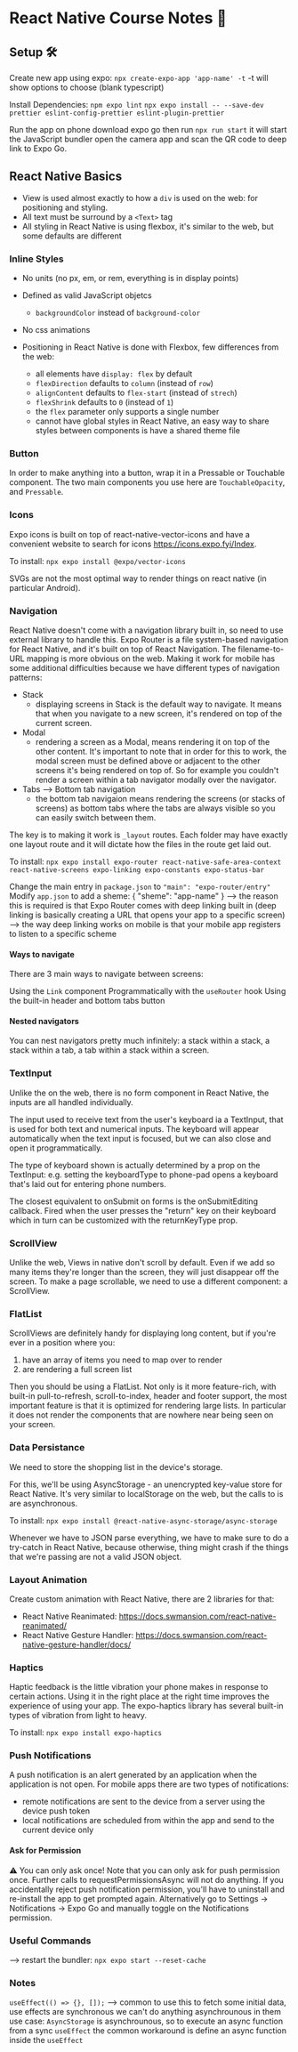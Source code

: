 # React Native Course Notes 📝

## Setup 🛠️

Create new app using expo:
`npx create-expo-app 'app-name' -t`
-t will show options to choose (blank typescript)

Install Dependencies:
`npm expo lint`
`npx expo install -- --save-dev prettier eslint-config-prettier eslint-plugin-prettier`

Run the app on phone
download expo go then run `npx run start` it will start the JavaScript bundler
open the camera app and scan the QR code to deep link to Expo Go.

## React Native Basics

- View is used almost exactly to how a `div` is used on the web: for positioning and styling.
- All text must be surround by a `<Text>` tag
- All styling in React Native is using flexbox, it's similar to the web, but some defaults are different

### Inline Styles

- No units (no px, em, or rem, everything is in display points)
- Defined as valid JavaScript objetcs
  - `backgroundColor` instead of `background-color`
- No css animations
- Positioning in React Native is done with Flexbox, few differences from the web:

  - all elements have `display: flex` by default
  - `flexDirection` defaults to `column` (instead of `row`)
  - `alignContent` defaults to `flex-start` (instead of `strech`)
  - `flexShrink` defaults to `0` (instead of `1`)
  - the `flex` parameter only supports a single number
  - cannot have global styles in React Native, an easy way to share styles between components is have a shared theme file

### Button

In order to make anything into a button, wrap it in a Pressable or Touchable component. The two main components you use here are `TouchableOpacity`, and `Pressable`.

### Icons

Expo icons is built on top of react-native-vector-icons and have a convenient website to search for icons https://icons.expo.fyi/Index.

To install: `npx expo install @expo/vector-icons`

SVGs are not the most optimal way to render things on react native (in particular Android).

### Navigation

React Native doesn't come with a navigation library built in, so need to use external library to handle this.
Expo Router is a file system-based navigation for React Native, and it's built on top of React Navigation.
The filename-to-URL mapping is more obvious on the web. Making it work for mobile has some additional difficulties because we have different types of navigation patterns:

- Stack
  - displaying screens in Stack is the default way to navigate. It means that when you navigate to a new screen, it's rendered on top of the current screen.
- Modal
  - rendering a screen as a Modal, means rendering it on top of the other content. It's important to note that in order for this to work, the modal screen must be defined above or adjacent to the other screens it's being rendered on top of. So for example you couldn't render a screen within a tab navigator modally over the navigator.
- Tabs --> Bottom tab navigation
  - the bottom tab navigaion means rendering the screens (or stacks of screens) as bottom tabs where the tabs are always visible so you can easily switch between them.

The key is to making it work is `_layout` routes.
Each folder may have exactly one layout route and it will dictate how the files in the route get laid out.

To install: `npx expo install expo-router react-native-safe-area-context react-native-screens expo-linking expo-constants expo-status-bar`

Change the main entry in `package.json` to `"main": "expo-router/entry"`
Modify `app.json` to add a sheme: { "sheme": "app-name" }
--> the reason this is required is that Expo Router comes with deep linking built in
(deep linking is basically creating a URL that opens your app to a specific screen)
--> the way deep linking works on mobile is that your mobile app registers to listen to a specific scheme

#### Ways to navigate

There are 3 main ways to navigate between screens:

Using the `Link` component
Programmatically with the `useRouter` hook
Using the built-in header and bottom tabs button

#### Nested navigators

You can nest navigators pretty much infinitely: a stack within a stack, a stack within a tab, a tab within a stack within a screen.

### TextInput

Unlike the on the web, there is no form component in React Native, the inputs are all handled individually.

The input used to receive text from the user's keyboard ia a TextInput, that is used for both text and numerical inputs.
The keyboard will appear automatically when the text input is focused, but we can also close and open it programmatically.

The type of keyboard shown is actually determined by a prop on the TextInput: e.g. setting the keyboardType to phone-pad opens a keyboard that's laid out for entering phone numbers.

The closest equivalent to onSubmit on forms is the onSubmitEditing callback. Fired when the user presses the "return" key on their keyboard which in turn can be customized with the returnKeyType prop.

### ScrollView

Unlike the web, Views in native don't scroll by default. Even if we add so many items they're longer than the screen, they will just disappear off the screen. To make a page scrollable, we need to use a different component: a ScrollView.

### FlatList

ScrollViews are definitely handy for displaying long content, but if you're ever in a position where you:

1. have an array of items you need to map over to render
2. are rendering a full screen list

Then you should be using a FlatList. Not only is it more feature-rich, with built-in pull-to-refresh, scroll-to-index, header and footer support, the most important feature is that it is optimized for rendering large lists. In particular it does not render the components that are nowhere near being seen on your screen.

### Data Persistance

We need to store the shopping list in the device's storage.

For this, we'll be using AsyncStorage - an unencrypted key-value store for React Native. It's very similar to localStorage on the web, but the calls to is are asynchronous.

To install: `npx expo install @react-native-async-storage/async-storage`

Whenever we have to JSON parse everything, we have to make sure to do a try-catch in React Native, because otherwise, thing might crash if the things that we're passing are not a valid JSON object.

### Layout Animation

Create custom animation with React Native, there are 2 libraries for that:
* React Native Reanimated: https://docs.swmansion.com/react-native-reanimated/
* React Native Gesture Handler: https://docs.swmansion.com/react-native-gesture-handler/docs/

### Haptics

Haptic feedback is the little vibration your phone makes in response to certain actions. Using it in the right place at the right time improves the experience of using your app. The expo-haptics library has several built-in types of vibration from light to heavy.

To install: `npx expo install expo-haptics`

### Push Notifications

A push notification is an alert generated by an application when the application is not open. For mobile apps there are two types of notifications:

* remote notifications are sent to the device from a server using the device push token
* local notifications are scheduled from within the app and send to the current device only

#### Ask for Permission

⚠️ You can only ask once!
Note that you can only ask for push permission once. Further calls to requestPermissionsAsync will not do anything. If you accidentally reject push notification permission, you'll have to uninstall and re-install the app to get prompted again. Alternatively go to Settings -> Notifications -> Expo Go and manually toggle on the Notifications permission.

### Useful Commands

--> restart the bundler: `npx expo start --reset-cache`

### Notes

`useEffect(() => {}, []);` --> common to use this to fetch some initial data, use effects are synchronous we can't do anything asynchrounous in them
use case: `AsyncStorage` is asynchrounous, so to execute an async function from a sync `useEffect` the common workaround is define an async function
inside the `useEffect`
